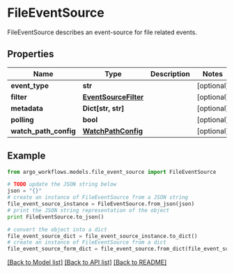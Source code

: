 # FileEventSource

FileEventSource describes an event-source for file related events.

## Properties

Name | Type | Description | Notes
------------ | ------------- | ------------- | -------------
**event_type** | **str** |  | [optional] 
**filter** | [**EventSourceFilter**](EventSourceFilter.md) |  | [optional] 
**metadata** | **Dict[str, str]** |  | [optional] 
**polling** | **bool** |  | [optional] 
**watch_path_config** | [**WatchPathConfig**](WatchPathConfig.md) |  | [optional] 

## Example

```python
from argo_workflows.models.file_event_source import FileEventSource

# TODO update the JSON string below
json = "{}"
# create an instance of FileEventSource from a JSON string
file_event_source_instance = FileEventSource.from_json(json)
# print the JSON string representation of the object
print FileEventSource.to_json()

# convert the object into a dict
file_event_source_dict = file_event_source_instance.to_dict()
# create an instance of FileEventSource from a dict
file_event_source_form_dict = file_event_source.from_dict(file_event_source_dict)
```
[[Back to Model list]](../README.md#documentation-for-models) [[Back to API list]](../README.md#documentation-for-api-endpoints) [[Back to README]](../README.md)


